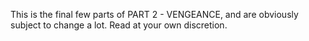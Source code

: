 This is the final few parts of PART 2 - VENGEANCE, and are obviously subject to change a lot.
Read at your own discretion.



